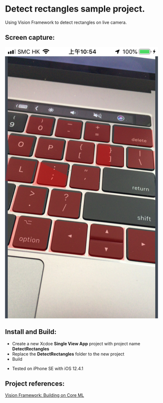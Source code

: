 # Detect rectangles sample project.
Using Vision Framework to detect rectangles on live camera.

## Screen capture:<br>
![](SupportFiles/screen-capture.jpeg)

## Install and Build:<br>
- Create a new Xcdoe **Single View App** project with project name **DetectRectangles**
- Replace the **DetectRectangles** folder to the new project
- Build
* Tested on iPhone SE with iOS 12.4.1

## Project references:<br>
[Vision Framework: Building on Core ML](https://developer.apple.com/videos/play/wwdc2017/506/)
